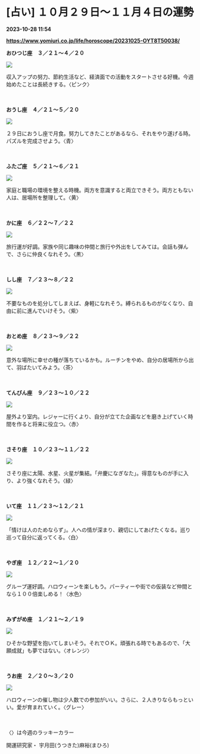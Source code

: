 # [占い] １０月２９日～１１月４日の運勢

**2023-10-28 11:54**

**https://www.yomiuri.co.jp/life/horoscope/20231025-OYT8T50038/**

**おひつじ座　３／２１～４／２０**

![](https://www.yomiuri.co.jp/media/2023/10/20231025-OYT8I50054-1.jpg)

収入アップの努力、節約生活など、経済面での活動をスタートさせる好機。今週始めたことは長続きする。〈ピンク〉

　

**おうし座　４／２１～５／２０**

![](https://www.yomiuri.co.jp/media/2023/10/20231025-OYT8I50055-1.jpg)

２９日におうし座で月食。努力してきたことがあるなら、それをやり遂げる時。パズルを完成させよう。〈青〉

　

**ふたご座　５／２１～６／２１**

![](https://www.yomiuri.co.jp/media/2023/10/20231025-OYT8I50056-1.jpg)

家庭と職場の環境を整える時機。両方を意識すると両立できそう。両方ともない人は、居場所を整理して。〈黄〉

　

**かに座　６／２２～７／２２**

![](https://www.yomiuri.co.jp/media/2023/10/20231025-OYT8I50057-1.jpg)

旅行運が好調。家族や同じ趣味の仲間と旅行や外出をしてみては。会話も弾んで、さらに仲良くなれそう。〈黒〉

　

**しし座　７／２３～８／２２**

![](https://www.yomiuri.co.jp/media/2023/10/20231025-OYT8I50058-1.jpg)

不要なものを処分してしまえば、身軽になれそう。縛られるものがなくなり、自由に前に進んでいけそう。〈紫〉

　

**おとめ座　８／２３～９／２２**

![](https://www.yomiuri.co.jp/media/2023/10/20231025-OYT8I50059-1.jpg)

意外な場所に幸せの種が落ちているかも。ルーチンをやめ、自分の居場所から出て、羽ばたいてみよう。〈茶〉

　

**てんびん座　９／２３～１０／２２**

![](https://www.yomiuri.co.jp/media/2023/10/20231025-OYT8I50060-1.jpg)

屋外より室内。レジャーに行くより、自分が立てた企画などを磨き上げていく時間を作ると将来に役立つ。〈赤〉

　

**さそり座　１０／２３～１１／２２**

![](https://www.yomiuri.co.jp/media/2023/10/20231025-OYT8I50061-1.jpg)

さそり座に太陽、水星、火星が集結。「弁慶になぎなた」。得意なものが手に入り、より強くなれそう。〈緑〉

　

**いて座　１１／２３～１２／２１**

![](https://www.yomiuri.co.jp/media/2023/10/20231025-OYT8I50062-1.jpg)

「情けは人のためならず」。人への情が深まり、親切にしてあげたくなる。巡り巡って自分に返ってくる。〈白〉

　

**やぎ座　１２／２２～１／２０**

![](https://www.yomiuri.co.jp/media/2023/10/20231025-OYT8I50063-1.jpg)

グループ運好調。ハロウィーンを楽しもう。パーティーや街での仮装など仲間となら１００倍楽しめる！〈水色〉

　

**みずがめ座　１／２１～２／１９**

![](https://www.yomiuri.co.jp/media/2023/10/20231025-OYT8I50064-1.jpg)

ひそかな野望を抱いてしまいそう。それでＯＫ。頑張れる時でもあるので、「大願成就」も夢ではない。〈オレンジ〉

　

**うお座　２／２０～３／２０**

![](https://www.yomiuri.co.jp/media/2023/10/20231025-OYT8I50065-1.jpg)

ハロウィーンの催し物は少人数での参加がいい。さらに、２人きりならもっといい。愛が育まれていく。〈グレー〉

　

〈〉は今週のラッキーカラー

開運研究家・ 宇月田(うつきた)麻裕(まひろ)